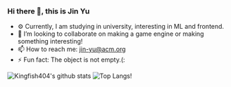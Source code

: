 ### Hi there 👋, this is Jin Yu

- ⚙️ Currently, I am studying in university, interesting in ML and frontend.
- 👯 I’m looking to collaborate on making a game engine or making something interesting!  
- 📫 How to reach me: [jin-yu@acm.org](jin-yu@acm.org)
- ⚡ Fun fact: The object is not empty.(:

![Kingfish404's github stats](https://github-readme-stats.vercel.app/api?username=kingfish404&hide=issues&hide_rank=true)
<img src="https://github-readme-stats.vercel.app/api/top-langs/?username=kingfish404&layout=compact&custom_title=Most-Used-Langs-In-Github" alt="Top Langs!">  
